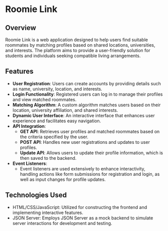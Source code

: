 # Roomie Link

## Overview
Roomie Link is a web application designed to help users find suitable roommates by matching profiles based on shared locations, universities, and interests. The platform aims to provide a user-friendly solution for students and individuals seeking compatible living arrangements.

## Features
- **User Registration**: Users can create accounts by providing details such as name, university, location, and interests.
- **Login Functionality**: Registered users can log in to manage their profiles and view matched roommates.
- **Matching Algorithm**: A custom algorithm matches users based on their location, university affiliation, and shared interests.
- **Dynamic User Interface**: An interactive interface that enhances user experience and facilitates easy navigation.
- **API Integration**:
  - **GET API**: Retrieves user profiles and matched roommates based on the criteria specified by the user.
  - **POST API**: Handles new user registrations and updates to user profiles.
  - **Update API**: Allows users to update their profile information, which is then saved to the backend.
- **Event Listeners**:
  - Event listeners are used extensively to enhance interactivity, handling actions like form submissions for registration and login, as well as input changes for profile updates.

## Technologies Used
- HTML/CSS/JavaScript: Utilized for constructing the frontend and implementing interactive features.
- JSON Server: Employs JSON Server as a mock backend to simulate server interactions for development and testing.
